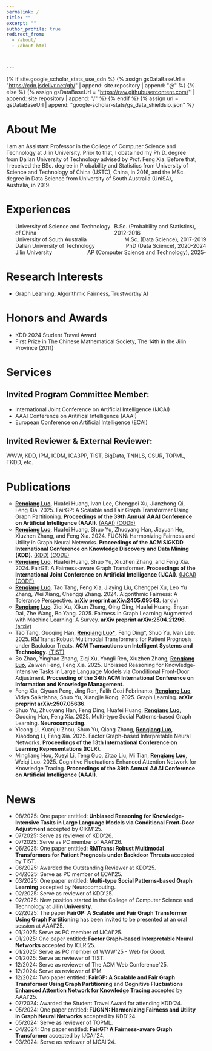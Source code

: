 ```yaml
---
permalink: /
title: ""
excerpt: ""
author_profile: true
redirect_from: 
  - /about/
  - /about.html



---
```


{% if site.google_scholar_stats_use_cdn %}
{% assign gsDataBaseUrl = "https://cdn.jsdelivr.net/gh/" | append: site.repository | append: "@" %}
{% else %}
{% assign gsDataBaseUrl = "https://raw.githubusercontent.com/" | append: site.repository | append: "/" %}
{% endif %}
{% assign url = gsDataBaseUrl | append: "google-scholar-stats/gs_data_shieldsio.json" %}

<span class='anchor' id='about-me'></span>

# About Me

I am an Assistant Professor in the College of Computer Science and Technology at Jilin University. 
Prior to that, I obatained my Ph.D. degree from Dalian University of Technology advised by Prof. Feng Xia. 
Before that, I received the BSc. degree in Probability and Statistics from University of Science and Technology of China (USTC), China, in 2016, and the MSc. degree in Data Science from University of South Australia (UniSA), Australia, in 2019.

<span class='anchor' id='-experiences'></span>

# Experiences
<ul style = "width:100%">
  <li style = "display:flex;justify-content:space-between;">
    <div class="left" style="box-sizing: border-box;">
      University of Science and Technology of China
    </div>
  	<div class="right" style="box-sizing: border-box;">
      B.Sc. (Probability and Statistics), 2012-2016
    </div>
  </li>
  <li style = "display:flex;justify-content:space-between;">
    <div class="left" style="box-sizing: border-box;">
      University of South Australia
    </div>
  	<div class="right" style="box-sizing: border-box;">
      M.Sc. (Data Science), 2017-2019
    </div>
  </li>
  <li style = "display:flex;justify-content:space-between;">
    <div class="left" style="box-sizing: border-box;">
      Dalian University of Technology
    </div>
  	<div class="right" style="box-sizing: border-box;">
      PhD (Data Science), 2020-2024
    </div>
  </li>
  <li style = "display:flex;justify-content:space-between;">
    <div class="left" style="box-sizing: border-box;">
      Jilin University
    </div>
  	<div class="right" style="box-sizing: border-box;">
      AP (Computer Science and Technology), 2025-
    </div>
  </li>
  <!-- <li style = "display:flex;justify-content:space-between;">
    <div class="left" style="box-sizing: border-box;">
      DUT Artificial Intelligence Institute
    </div>
  	<div class="right" style="box-sizing: border-box;">
      Assistant Research Fellow, 2023-now
    </div>
  </li> -->
</ul> 

<span class='anchor' id='-research-interests'></span>

# Research Interests
- Graph Learning, Algorithmic Fairness, Trustworthy AI

<span class='anchor' id='-honors-and-awards'></span>

# Honors and Awards
- KDD 2024 Student Travel Award
- First Prize in The Chinese Mathematical Society, The 14th in the Jilin Province (2011)

<!-- - The Honorable Mention in the MCM/ICM (2019) -->
<!-- - The First Prize in The Blue Bridge Cup Competition (Shanxi Province) (2019) -->

<span class='anchor' id='-experiences'></span>

# Services
## Invited Program Committee Member:
- International Joint Conference on Artificial Intelligence (IJCAI)
- AAAI Conference on Aritifical Intelligence (AAAI)
- European Conference on Artificial Intelligence (ECAI)

## Invited Reviewer & External Reviewer:
WWW, KDD, IPM, ICDM, ICA3PP, TIST, BigData, TNNLS, CSUR, TOPML, TKDD, etc.

<span class='anchor' id='-publications'></span>

# Publications 

<ul style="list-style-type: circle;">
  <li><u><strong>Renqiang Luo</strong></u>, Huafei Huang, Ivan Lee, Chengpei Xu, Jianzhong Qi, Feng Xia. 2025. FairGP: A Scalable and Fair Graph Transformer Using Graph Partitioning. <strong>Proceedings of the 39th Annual AAAI Conference on Artificial Intelligence (AAAI)</strong>. <a href="https://ojs.aaai.org/index.php/AAAI/article/view/33342">(AAAI)</a> <a href="https://github.com/LuoRenqiang/FairGP">(CODE)</a></li>
  <li><u><strong>Renqiang Luo</strong></u>, Huafei Huang, Shuo Yu, Zhuoyang Han, Jiayuan He, Xiuzhen Zhang, and Feng Xia. 2024. FUGNN: Harmonizing Fairness and Utility in Graph Neural Networks. <strong>Proceedings of the ACM SIGKDD International Conference on Knowledge Discovery and Data Mining (KDD)</strong>. <a href="https://dl.acm.org/doi/abs/10.1145/3637528.3671834">(KDD)</a> <a href="https://github.com/LuoRenqiang/FUGNN">(CODE)</a> </li>
  <li><u><strong>Renqiang Luo</strong></u>, Huafei Huang, Shuo Yu, Xiuzhen Zhang, and Feng Xia. 2024. FairGT: A Fairness-aware Graph Transformer. <strong>Proceedings of the International Joint Conference on Artificial  Intelligence (IJCAI)</strong>. <a href="https://www.ijcai.org/proceedings/2024/50">(IJCAI)</a> <a href="https://github.com/LuoRenqiang/FairGT">(CODE)</a></li>
  <li><u><strong>Renqiang Luo</strong></u>, Tao Tang, Feng Xia, Jiaying Liu, Chengpei Xu, Leo Yu Zhang, Wei Xiang, Chengqi Zhang. 2024. Algorithmic Fairness: A Tolerance Perspective. <strong>arXiv preprint arXiv:2405.09543</strong>. <a href="https://arxiv.org/abs/2405.09543">(arxiv)</a></li>
  <li><u><strong>Renqiang Luo</strong></u>, Ziqi Xu, Xikun Zhang, Qing Qing, Huafei Huang, Enyan Dai, Zhe Wang, Bo Yang. 2025. Fairness in Graph Learning Augmented with Machine Learning: A Survey. <strong>arXiv preprint arXiv:2504.21296</strong>.<a href="https://arxiv.org/abs/2504.21296">(arxiv)</a></li>
  <li>Tao Tang, Guoqing Han, <u><strong>Renqiang Luo*</strong></u>, Feng Ding*, Shuo Yu, Ivan Lee. 2025. RMTrans: Robust Multimodal Transformers for Patient Prognosis under Backdoor Treats. <strong>ACM Transactions on Intelligent Systems and Technology</strong>. <a href="https://dl.acm.org/doi/abs/10.1145/3749989">(TIST)</a></li>
  <li>Bo Zhao, Yinghao Zhang, Ziqi Xu, Yongli Ren, Xiuzhen Zhang, <u><strong>Renqiang Luo</strong></u>, Zaiwen Feng, Feng Xia. 2025. Unbiased Reasoning for Knowledge-Intensive Tasks in Large Language Models via Conditional Front-Door Adjustment. <strong>Proceeding of the 34th ACM International Conference on Information and Knowledge Management</strong>. </li>
  <li>Feng Xia, Ciyuan Peng, Jing Ren, Falih Gozi Febrinanto, <u><strong>Renqiang Luo</strong></u>, Vidya Saikrishna, Shuo Yu, Xiangjie Kong. 2025. Graph Learning. <strong>arXiv preprint arXiv:2507.05636</strong>. </li>
  <li>Shuo Yu, Zhuoyang Han, Feng Ding, Huafei Huang, <u><strong>Renqiang Luo</strong></u>, Guoqing Han, Feng Xia. 2025. Multi-type Social Patterns-based Graph Learning. <strong>Neurocomputing</strong>. </li>
  <li>Yicong Li, Kuanjiu Zhou, Shuo Yu, Qiang Zhang, <u><strong>Renqiang Luo</strong></u>, Xiaodong Li, Feng Xia. 2025. Factor Graph-based Interpretable Neural Networks. <strong>Proceedings of the 13th International Conference on Learning Representations (ICLR)</strong>. </li>
  <li>Mingliang Hou, Xueyi Li, Teng Guo, Zitao Liu, Mi Tian, <u><strong>Renqiang Luo</strong></u>, Weiqi Luo. 2025. Cognitive Fluctuations Enhanced Attention Network for Knowledge Tracing. <strong>Proceedings of the 39th Annual AAAI Conference on Artificial Intelligence (AAAI)</strong>. </li>
</ul>

<span class='anchor' id='-experiences'></span>

# News
- 08/2025: One paper entitled: <strong>Unbiased Reasoning for Knowledge-Intensive Tasks in Large Language Models via Conditional Front-Door Adjustment</strong> accepted by CIKM'25.
- 07/2025: Serve as reviewer of KDD'26.
- 07/2025: Serve as PC member of AAAI'26.
- 06/2025: One paper entitled: <strong>RMTrans: Robust Multimodal Transformers for Patient Prognosis under Backdoor Threats</strong> accepted by TIST. 
- 06/2025: Awarded the Outstanding Reviewer at KDD'25.
- 04/2025: Serve as PC member of ECAI'25.
- 03/2025: One paper entitled: <strong>Multi-type Social Patterns-based Graph Learning</strong> accepted by Neurocomputing.
- 02/2025: Serve as reviewer of KDD'25.
- 02/2025: New position started in the College of Computer Science and Technology at <strong>Jilin University</strong>.
- 02/2025: The paper <strong>FairGP: A Scalable and Fair Graph Transformer Using Graph Partitioning</strong> has been invited to be presented at an oral session at AAAI'25.
- 01/2025: Serve as PC member of IJCAI'25.
- 01/2025: One paper entitled: <strong>Factor Graph-based Interpretable Neural Networks</strong> accepted by ICLR'25.
- 01/2025: Serve as PC member of WWW'25 - Web for Good.
- 01/2025: Serve as reviewer of TIST.
- 12/2024: Serve as reviewer of The ACM Web Conference'25.
- 12/2024: Serve as reviewer of IPM.
- 12/2024: Two paper entitled: <strong>FairGP: A Scalable and Fair Graph Transformer Using Graph Partitioning</strong> and <strong>Cognitive Fluctuations Enhanced Attention Network for Knowledge Tracing</strong> accepted by AAAI'25.
- 07/2024: Awarded the Student Travel Award for attending KDD'24.
- 05/2024: One paper entitled: <strong>FUGNN: Harmonizing Fairness and Utility in Graph Neural Networks</strong> accepted by KDD'24.
- 05/2024: Serve as reviewer of TOPML.
- 04/2024: One paper entitled: <strong>FairGT: A Fairness-aware Graph Transformer</strong> accepted by IJCAI'24.
- 03/2024: Serve as reviewer of IJCAI'24.
